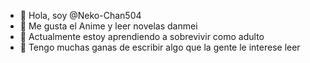 - 👋 Hola, soy @Neko-Chan504
- 👀 Me gusta el Anime y leer novelas danmei
- 🌱 Actualmente estoy aprendiendo a sobrevivir como adulto
- 💞️ Tengo muchas ganas de escribir algo que la gente le interese leer

<!---
Neko-Chan504/Neko-Chan504 is a ✨ special ✨ repository because its `README.md` (this file) appears on your GitHub profile.
You can click the Preview link to take a look at your changes.
--->
